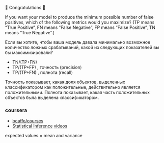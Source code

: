 🎉 Congratulations 🎉

If you want your model to produce the minimum possible number of false positives, which of the following metrics would you maximize?
(TP means “True Positive”, FN means “False Negative”, FP means “False Positive”, TN means “True Negative”.)

Если вы хотите, чтобы ваша модель давала минимально возможное количество ложных срабатываний, какой из следующих показателей вы бы максимизировали?

- TN/(TP+FN)
- TP/(TP+FP) , точность (precision)
- TP/(TP+FN) , полнота (recall)

Точность показывает, какая доля объектов, выделенных классификатором как положительные, действительно является положительными. 
Полнота показывает, какая часть положительных объектов была выделена классификатором.

### coursera
- [bcaffo/courses](https://github.com/bcaffo/courses)
- [Statistical Inference](https://leanpub.com/LittleInferenceBook/read#leanpub-auto-question) [videos](https://www.youtube.com/playlist?list=PLpl-gQkQivXiBmGyzLrUjzsblmQsLtkzJ)

expected values = mean and variance
